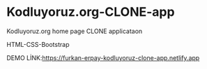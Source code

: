 # Kodluyoruz.org-CLONE-app
Kodluyoruz.org home page CLONE applicataon 

HTML-CSS-Bootstrap

DEMO LİNK:https://furkan-erpay-kodluyoruz-clone-app.netlify.app
